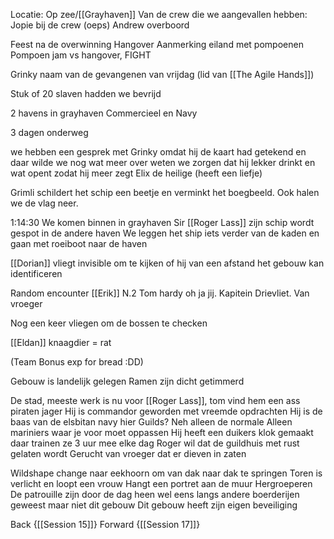 Locatie: Op zee/[[Grayhaven]]
Van de crew die we aangevallen hebben:
Jopie bij de crew (oeps)
Andrew overboord

Feest na de overwinning
Hangover
Aanmerking eiland met pompoenen
Pompoen jam vs hangover, FIGHT

Grinky naam van de gevangenen van vrijdag (lid van [[The Agile Hands]])

Stuk of 20 slaven hadden we bevrijd


2 havens in grayhaven
Commercieel en Navy

3 dagen onderweg 

we hebben een gesprek met Grinky omdat hij de kaart had getekend en daar wilde we nog wat meer over weten
we zorgen dat hij lekker drinkt en wat opent zodat hij meer zegt
Elix de heilige (heeft een liefje)

Grimli schildert het schip een beetje en verminkt het boegbeeld. Ook halen we de vlag neer.

1:14:30
We komen binnen in grayhaven
Sir [[Roger Lass]] zijn schip wordt gespot in de andere haven
We leggen het ship iets verder van de kaden en gaan met roeiboot naar de haven


[[Dorian]] vliegt invisible om te kijken of hij van een afstand het gebouw kan identificeren 

Random encounter [[Erik]] N.2
Tom hardy oh ja jij. Kapitein Drievliet. Van vroeger

Nog een keer vliegen om de bossen te checken

[[Eldan]] knaagdier = rat

(Team Bonus exp for bread :DD)

Gebouw is landelijk gelegen
Ramen zijn dicht getimmerd

De stad, meeste werk is nu voor [[Roger Lass]], tom vind hem een ass
piraten jager
Hij is commandor geworden met vreemde opdrachten
Hij is de baas van de elsbitan navy hier
Guilds? Neh alleen de normale
Alleen mariniers waar je voor moet oppassen
Hij heeft een duikers klok gemaakt daar trainen ze 3 uur mee elke dag
Roger wil dat de guildhuis met rust gelaten wordt
Gerucht van vroeger dat er dieven in zaten

Wildshape change naar eekhoorn om van dak naar dak te springen 
Toren is verlicht en loopt een vrouw
Hangt een portret aan de muur
Hergroeperen 
De patrouille zijn door de dag heen wel eens langs andere boerderijen geweest maar niet dit gebouw
Dit gebouw heeft zijn eigen beveiliging


Back {[[Session 15]]}
Forward {[[Session 17]]}